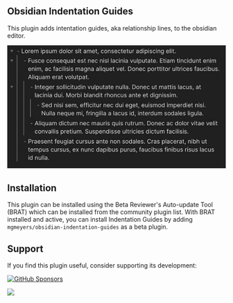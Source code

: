 ## Obsidian Indentation Guides

This plugin adds intentation guides, aka relationship lines, to the obsidian editor.

<img src="https://raw.githubusercontent.com/mgmeyers/obsidian-indentation-guides/main/example.gif" alt="A short gif demonstraiting visual indentation guides">

## Installation

This plugin can be installed using the Beta Reviewer's Auto-update Tool (BRAT) which can be installed from the community plugin list. With BRAT installed and active, you can install Indentation Guides by adding `mgmeyers/obsidian-indentation-guides` as a beta plugin.

## Support

If you find this plugin useful, consider supporting its development:

[![GitHub Sponsors](https://img.shields.io/github/sponsors/mgmeyers?label=Sponsor&logo=GitHub%20Sponsors&style=for-the-badge)](https://github.com/sponsors/mgmeyers)

<a href="https://www.buymeacoffee.com/mgme"><img src="https://img.buymeacoffee.com/button-api/?text=Buy me a coffee&emoji=&slug=mgme&button_colour=5F7FFF&font_colour=ffffff&font_family=Lato&outline_colour=000000&coffee_colour=FFDD00"></a>